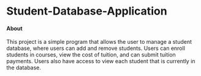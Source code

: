 # Student-Database-Application
#### About
This project is a simple program that allows the user to manage a student database, where users can add and remove students. Users can enroll students in courses, view the cost of tuition, and can submit tuition payments. Users also have access to view each student that is currently in the database.

